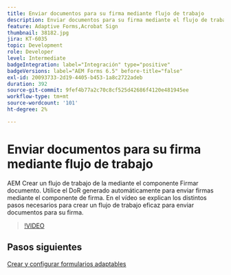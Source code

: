 ```yaml
---
title: Enviar documentos para su firma mediante flujo de trabajo
description: Enviar documentos para su firma mediante el flujo de trabajo. AEM Crear un flujo de trabajo de la mediante el componente Firmar documento. Utilice el DoR generado automáticamente para enviar firmas mediante el componente de firma. En el vídeo se explican los distintos pasos necesarios para crear un flujo de trabajo eficaz para enviar documentos para su firma.
feature: Adaptive Forms,Acrobat Sign
thumbnail: 38182.jpg
jira: KT-6035
topic: Development
role: Developer
level: Intermediate
badgeIntegration: label="Integración" type="positive"
badgeVersions: label="AEM Forms 6.5" before-title="false"
exl-id: 20093733-2d19-4405-b453-1a8c2722adeb
duration: 392
source-git-commit: 9fef4b77a2c70c8cf525d42686f4120e481945ee
workflow-type: tm+mt
source-wordcount: '101'
ht-degree: 2%

---
```


# Enviar documentos para su firma mediante flujo de trabajo

AEM Crear un flujo de trabajo de la mediante el componente Firmar documento. Utilice el DoR generado automáticamente para enviar firmas mediante el componente de firma.
En el vídeo se explican los distintos pasos necesarios para crear un flujo de trabajo eficaz para enviar documentos para su firma.

>[!VIDEO](https://video.tv.adobe.com/v/38182?quality=12&learn=on)

## Pasos siguientes

[Crear y configurar formularios adaptables](./create-and-configure-adaptive-form.md)